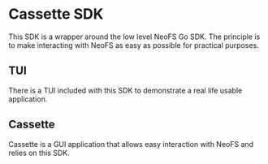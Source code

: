 # Cassette SDK

This SDK is a wrapper around the low level NeoFS Go SDK. The principle is to make interacting with NeoFS as easy as possible for practical purposes.

## TUI

There is a TUI included with this SDK to demonstrate a real life usable application.


## Cassette

Cassette is a GUI application that allows easy interaction with NeoFS and relies on this SDK.
